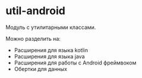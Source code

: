 # util-android
Модуль c утилитарными классами.

Можно разделить на:
+ Расширения для языка kotlin
+ Расширения для языка java
+ Расширения для работы с Android фреймвоком
+ Обертки для данных
